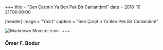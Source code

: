 +++
title = "Sen Çarptın Ya Ben Pek Bir Canlandım!"
date = 2018-10-21T00:00:00


[header]
image = "Yazi1"
caption = "Sen Çarptın Ya Ben Pek Bir Canlandım!"

+++
<img src="./static/img/Yazi1_2"
     alt="Markdown Monster icon"
     style="float: left; margin-right: 10px;" />
	 
### Ömer F. Bodur